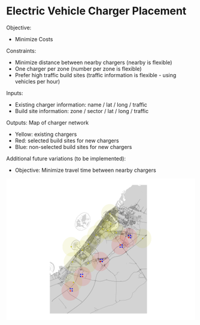 # Electric Vehicle Charger Placement

Objective: 
- Minimize Costs

Constraints:
- Minimize distance between nearby chargers (nearby is flexible)
- One charger per zone (number per zone is flexible)
- Prefer high traffic build sites (traffic information is flexible - using vehicles per hour)

Inputs:
- Existing charger information: name / lat / long / traffic
- Build site information: zone / sector / lat / long / traffic

Outputs: Map of charger network
- Yellow: existing chargers
- Red: selected build sites for new chargers
- Blue: non-selected build sites for new chargers

Additional future variations (to be implemented):
- Objective: Minimize travel time between nearby chargers

![soln](soln_map.png)
